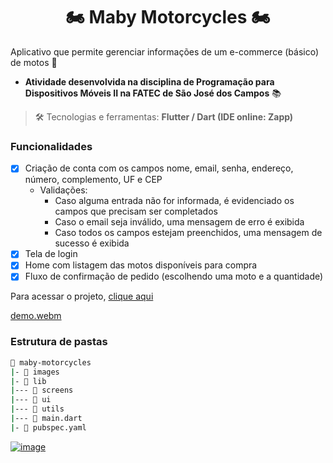 <h1 align="center"> 🏍️ Maby Motorcycles 🏍️ </h1>

Aplicativo que permite gerenciar informações de um e-commerce (básico) de motos 🛒

- **Atividade desenvolvida na disciplina de Programação para Dispositivos Móveis II na FATEC de São José dos Campos** 📚

> 🛠️ Tecnologias e ferramentas: **Flutter / Dart (IDE online: Zapp)**

### Funcionalidades

- [x] Criação de conta com os campos nome, email, senha, endereço, número, complemento, UF e CEP
  - Validações:
    - Caso alguma entrada não for informada, é evidenciado os campos que precisam ser completados
    - Caso o email seja inválido, uma mensagem de erro é exibida
    - Caso todos os campos estejam preenchidos, uma mensagem de sucesso é exibida
- [x] Tela de login
- [x] Home com listagem das motos disponíveis para compra
- [x] Fluxo de confirmação de pedido (escolhendo uma moto e a quantidade)

Para acessar o projeto, [clique aqui](https://z3hg06rr3hh0.zapp.page/#/)

[demo.webm](https://user-images.githubusercontent.com/69374340/236633231-991ab0c1-7156-44be-b1c1-6181527190da.webm)

### Estrutura de pastas

```bash
📂 maby-motorcycles
|- 📁 images
|- 📁 lib
|--- 📁 screens
|--- 📁 ui
|--- 📁 utils
|--- 📄 main.dart
|- 📄 pubspec.yaml
```

[![image](https://img.shields.io/badge/✨%20Maria%20Gabriela%20Reis,%202023-LinkedIn-009973?style=flat-square)](https://www.linkedin.com/in/mariagabrielareis/)
